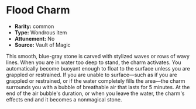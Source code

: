 
# Flood Charm

* **Rarity:** common
* **Type:** Wondrous item
* **Attunement:** No
* **Source:** Vault of Magic


This smooth, blue-gray stone is carved with stylized waves or rows of wavy lines. When you are in water too deep to stand, the charm activates. You automatically become buoyant enough to float to the surface unless you are grappled or restrained. If you are unable to surface—such as if you are grappled or restrained, or if the water completely fills the area—the charm surrounds you with a bubble of breathable air that lasts for 5 minutes. At the end of the air bubble's duration, or when you leave the water, the charm's effects end and it becomes a nonmagical stone.
